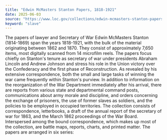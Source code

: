 ```yaml
---
title: "Edwin McMasters Stanton Papers, 1818-1921"
date: 2025-06-03
source: "https://www.loc.gov/collections/edwin-mcmasters-stanton-papers/about-this-collection/"
keyword: "slave"
---
```


The papers of lawyer and Secretary of War Edwin McMasters Stanton (1814-1869) span the years 1818-1921, with the bulk of the material originating between 1862 and 1870. They consist of approximately 7,650 items, most digitally scanned from 14 microfilm reels. The papers focus chiefly on Stanton's tenure as secretary of war under presidents Abraham Lincoln and Andrew Johnson and stress his role in the Union victory over the Confederacy and the first phase of Reconstruction. As revealed by his extensive correspondence, both the small and large tasks of winning the war came frequently within Stanton's purview. In addition to information on the reorganization of the War Department immediately after his arrival, there are reports from various state and departmental command posts, communications about army morale and discipline, and orders concerning the exchange of prisoners, the use of former slaves as soldiers, and the policies to be employed in occupied territories. The collection consists of correspondence, letterbooks, a draft of the annual report of the secretary of war for 1863, and the March 1862 proceedings of the War Board. Interspersed among the bound correspondence, which makes up most of the collection, are battle maps, reports, charts, and printed matter. The papers are arranged in six series:

